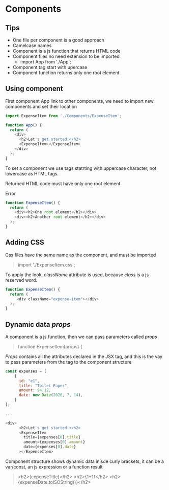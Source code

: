 # Components

## Tips

* One file per component is a good approach
* Camelcase names
* Component is a js function that returns HTML code
* Component files no need extension to be imported
  * import App from './App';
* Component tag start with upercase
* Component function returns only one root element

## Using component

First component App link to other components, we need to import new components and set their location

```js
import ExpenseItem from './Components/ExpenseItem';

function App() {
  return (
    <div>
      <h2>Let's get started!</h2>
      <ExpenseItem></ExpenseItem>
    </div>
  );
}
```

To set a component we use tags statrting with uppercase character, not lowercase as HTML tags.

Returned HTML code must have only one root element

Error

```js
function ExpenseItem() {
  return (
    <div><h2>One root element</h2></div>
    <div><h2>Another root element</h2></div>
  );
}
```

## Adding CSS

Css files have the same name as the component, and must be imported

> import './ExpenseItem.css';

To apply the look, _className_ attribute is used, because _class_ is a js reserved word.

```js
function ExpenseItem() {
  return (
     <div className="expense-item"></div>
  );
}
```

## Dynamic data _props_

A component is a js function, then we can pass parameters called _props_

> function ExpenseItem(props) {

_Props_ contains all the attributes declared in the JSX tag, and this is the vay to pass parameters from the tag to the component structure

```js
const expenses = [
    {
      id: "e1",
      title: "Toilet Paper",
      amount: 94.12,
      date: new Date(2020, 7, 14),
    }
];

...

<div>
      <h2>Let's get started!</h2>
      <ExpenseItem
        title={expenses[0].title}
        amount={expenses[0].amount}
        date={expenses[0].date}
      ></ExpenseItem>
```

Component structure shows dynamic data inisde curly brackets, it can be a var/const, an js expression or a function result
> \<h2>{expenseTitle}\</h2>
> \<h2>{1+1}\</h2>
> \<h2>{expenseDate.toISOString()}\</h2>
